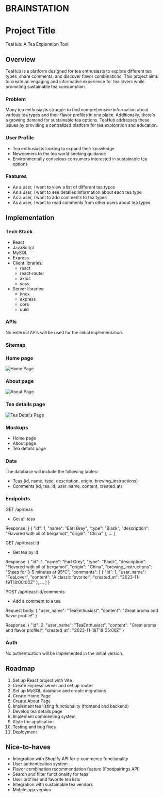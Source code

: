 # BRAINSTATION
# Project Title
TeaHub: A Tea Exploration Tool

## Overview

TeaHub is a platform designed for tea enthusiasts to explore different tea types, share comments, and discover flavor combinations. This project aims to create an engaging and informative experience for tea lovers while promoting sustainable tea consumption.

### Problem

Many tea enthusiasts struggle to find comprehensive information about various tea types and their flavor profiles in one place. Additionally, there's a growing demand for sustainable tea options. TeaHub addresses these issues by providing a centralized platform for tea exploration and education.

### User Profile

- Tea enthusiasts looking to expand their knowledge
- Newcomers to the tea world seeking guidance
- Environmentally conscious consumers interested in sustainable tea options

### Features

- As a user, I want to view a list of different tea types
- As a user, I want to see detailed information about each tea type
- As a user, I want to add comments to tea types
- As a user, I want to read comments from other users about tea types

## Implementation

### Tech Stack

- React
- JavaScript
- MySQL
- Express
- Client libraries: 
    - react
    - react-router
    - axios
    - sass
- Server libraries:
    - knex
    - express
    - cors
    - uuid

### APIs

No external APIs will be used for the initial implementation.

### Sitemap

### Home page
![Home Page](mockups/HomePage.jpeg)

### About page
![About Page](mockups/AboutPage.jpeg)

### Tea details page
![Tea Details Page](mockups/TeaDetailsPage.jpeg)

### Mockups

- Home page
- About page
- Tea details page


### Data

The database will include the following tables:
- Teas (id, name, type, description, origin, brewing_instructions)
- Comments (id, tea_id, user_name, content, created_at)

### Endpoints

GET /api/teas
- Get all teas

Response:
[
  {
    "id": 1,
    "name": "Earl Grey",
    "type": "Black",
    "description": "Flavored with oil of bergamot",
    "origin": "China"
  },
  ...
]

GET /api/teas/:id
- Get tea by id

Response:
{
  "id": 1,
  "name": "Earl Grey",
  "type": "Black",
  "description": "Flavored with oil of bergamot",
  "origin": "China",
  "brewing_instructions": "Steep for 3-5 minutes at 95°C",
  "comments": [
    {
      "id": 1,
      "user_name": "TeaLover",
      "content": "A classic favorite!",
      "created_at": "2023-11-19T18:00:00Z"
    },
    ...
  ]
}

POST /api/teas/:id/comments
- Add a comment to a tea

Request body:
{
  "user_name": "TeaEnthusiast",
  "content": "Great aroma and flavor profile!"
}

Response:
{
  "id": 2,
  "user_name": "TeaEnthusiast",
  "content": "Great aroma and flavor profile!",
  "created_at": "2023-11-19T18:05:00Z"
}

### Auth

No authentication will be implemented in the initial version.

## Roadmap

1. Set up React project with Vite
2. Create Express server and set up routes
3. Set up MySQL database and create migrations
4. Create Home Page
5. Create About Page
6. Implement tea listing functionality (frontend and backend)
7. Develop tea details page
8. Implement commenting system
8. Style the application
9. Testing and bug fixes
10. Deployment

## Nice-to-haves

- Integration with Shopify API for e-commerce functionality
- User authentication system
- Flavor combination recommendation feature (Foodpairings API)
- Search and filter functionality for teas
- User profiles and favorite tea lists
- Integration with sustainable tea vendors
- Mobile app version